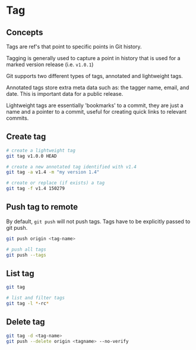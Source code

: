 # Tag

## Concepts

Tags are ref's that point to specific points in Git history.

Tagging is generally used to capture a point in history that is used for a marked version release (i.e. `v1.0.1`)

Git supports two different types of tags, annotated and lightweight tags.

Annotated tags store extra meta data such as: the tagger name, email, and date. This is important data for a public release. 

Lightweight tags are essentially 'bookmarks' to a commit, they are just a name and a pointer to a commit, useful for creating quick links to relevant commits.


## Create tag

```sh
# create a lightweight tag
git tag v1.0.0 HEAD

# create a new annotated tag identified with v1.4
git tag -a v1.4 -m "my version 1.4"

# create or replace (if exists) a tag
git tag -f v1.4 150279
```


## Push tag to remote

By default, `git push` will not push tags. Tags have to be explicitly passed to git push.

```sh
git push origin <tag-name>

# push all tags
git push --tags
```


## List tag

```sh
git tag

# list and filter tags
git tag -l *-rc*
```


## Delete tag

```sh
git tag -d <tag-name>
git push --delete origin <tagname> --no-verify
```
